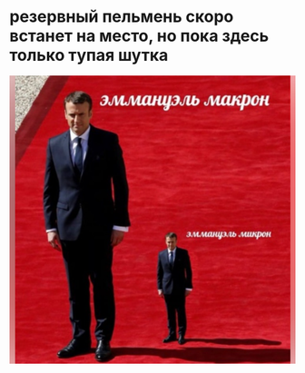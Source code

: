 # резервный пельмень скоро встанет на место, но пока здесь только тупая шутка

![joke-мешок](img.png)